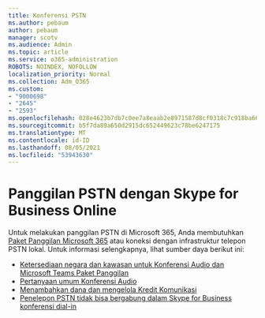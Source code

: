 ```yaml
---
title: Konferensi PSTN
ms.author: pebaum
author: pebaum
manager: scotv
ms.audience: Admin
ms.topic: article
ms.service: o365-administration
ROBOTS: NOINDEX, NOFOLLOW
localization_priority: Normal
ms.collection: Adm_O365
ms.custom:
- "9000698"
- "2645"
- "2593"
ms.openlocfilehash: 028e4623b7db7c0ee7a8eaab2e8971587d8cf0318c7c918ba6621f0d57b116be
ms.sourcegitcommit: b5f7da89a650d2915dc652449623c78be6247175
ms.translationtype: MT
ms.contentlocale: id-ID
ms.lasthandoff: 08/05/2021
ms.locfileid: "53943630"
---
```

# <a name="pstn-calling-with-skype-for-business-online"></a>Panggilan PSTN dengan Skype for Business Online

Untuk melakukan panggilan PSTN di Microsoft 365, Anda membutuhkan [Paket Panggilan Microsoft 365](https://docs.microsoft.com/microsoftteams/what-is-phone-system-in-office-365#more-about-calling-plans) atau koneksi dengan infrastruktur telepon PSTN lokal. Untuk informasi selengkapnya, lihat sumber daya berikut ini: 

- [Ketersediaan negara dan kawasan untuk Konferensi Audio dan Microsoft Teams Paket Panggilan](https://docs.microsoft.com/microsoftteams/country-and-region-availability-for-audio-conferencing-and-calling-plans/country-and-region-availability-for-audio-conferencing-and-calling-plans) 
- [Pertanyaan umum Konferensi Audio](https://docs.microsoft.com/microsoftteams/audio-conferencing-common-questions)
- [Menambahkan dana dan mengelola Kredit Komunikasi](https://docs.microsoft.com/microsoftteams/add-funds-and-manage-communications-credits)
- [Penelepon PSTN tidak bisa bergabung dalam Skype for Business konferensi dial-in](https://docs.microsoft.com/SkypeForBusiness/troubleshoot/online-conferencing/pstn-callers-cant-join-dial-in-call)